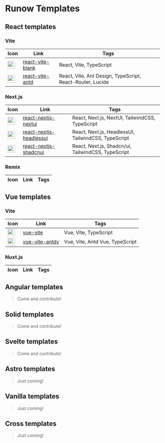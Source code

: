 # Runow Templates

## React templates

### Vite

| Icon                                                                             | Link                                                                  | Tags                                                      |
|----------------------------------------------------------------------------------|-----------------------------------------------------------------------|-----------------------------------------------------------|
| <img height="24" src="https://cdn.svgporn.com/logos/css-3.svg"  width="24"/>     | [react-vite-blank](https://runow.dev/guide/react/vite.html#blank)     | React, Vite, TypeScript                                   |
| <img height="24" src="https://cdn.svgporn.com/logos/ant-design.svg" width="24"/> | [react-vite-antd](https://runow.dev/guide/react/vite.html#ant-design) | React, Vite, Ant Design, TypeScript, React-Router, Lucide |

### Next.js

| Icon                                                                                                    | Link                                                                           | Tags                                                      |
|---------------------------------------------------------------------------------------------------------|--------------------------------------------------------------------------------|-----------------------------------------------------------|
| <img height="24" src="https://simpleicons.org/icons/nextui.svg" width="24"/>                         | [react-nextjs-nextui](https://runow.dev/guide/react/next.html#next-ui)         | React, Next.js, NextUI, TailwindCSS, TypeScript           |
| <img height="24" src="https://cdn.svgporn.com/logos/headlessui-icon.svg" width="24"/>                         | [react-nextjs-headlessui](https://runow.dev/guide/react/next.html#headless-ui) | React, Next.js, HeadlessUI, TailwindCSS, TypeScript       |
| <img height="24" src="https://ui.shadcn.com/apple-touch-icon.png" width="24"/>                          | [react-nextjs-shadcnui](https://runow.dev/guide/react/next.html#shadcn-ui)     | React, Next.js, Shadcn/ui, TailwindCSS, TypeScript        |


### Remix

| Icon                                                                                                    | Link                                                                                   | Tags                                                      |
|---------------------------------------------------------------------------------------------------------|----------------------------------------------------------------------------------------|-----------------------------------------------------------|

## Vue templates

### Vite

| Icon                                                                                 | Link                                                                   | Tags                            |
|--------------------------------------------------------------------------------------|------------------------------------------------------------------------|---------------------------------|
| <img height="24" src="https://cdn.svgporn.com/logos/css-3.svg"  width="24"/>                   | [vue-vite](https://runow.dev/guide/vue/vite.html#blank)                | Vue, Vite, TypeScript           |
| <img height="24" src="https://next.antdv.com/assets/logo.1ef800a8.svg" width="24"/>  | [vue-vite-antdv](https://runow.dev/guide/vue/vite.html#ant-design-vue) | Vue, Vite, Antd Vue, TypeScript |


### Nuxt.js

| Icon                                                                                 | Link                                                         | Tags                            |
|--------------------------------------------------------------------------------------|--------------------------------------------------------------|---------------------------------|

## Angular templates

> Come and contribute!

## Solid templates

> Come and contribute!

## Svelte templates

> Come and contribute!

## Astro templates

> Just coming!

## Vanilla templates

> Just coming!

## Cross templates

> Just coming!
